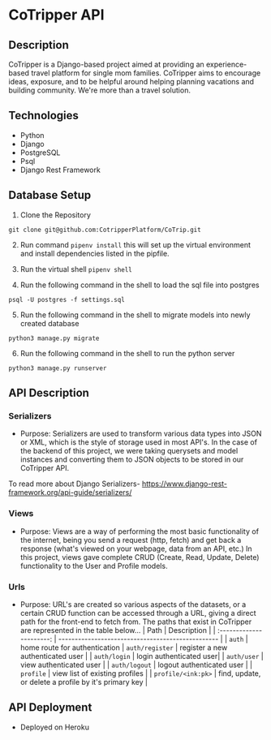 # CoTripper API

## Description

CoTripper is a Django-based project aimed at providing an experience-based travel platform for single mom families. CoTripper aims to encourage ideas, exposure, and to be helpful around helping planning vacations and building community. We're more than a travel solution.

## Technologies

- Python
- Django
- PostgreSQL
- Psql
- Django Rest Framework

## Database Setup

1. Clone the Repository

```
git clone git@github.com:CotripperPlatform/CoTrip.git
```

2. Run command `pipenv install` this will set up the virtual environment and install dependencies listed in the pipfile.

3. Run the virtual shell `pipenv shell`

4. Run the following command in the shell to load the sql file into postgres

```
psql -U postgres -f settings.sql
```

5. Run the following command in the shell to migrate models into newly created database

```
python3 manage.py migrate
```

6. Run the following command in the shell to run the python server

```
python3 manage.py runserver
```

## API Description

### Serializers

- Purpose: Serializers are used to transform various data types into JSON or XML, which is the style of storage used in most API's. In the case of the backend of this project, we were taking querysets and model instances and converting them to JSON objects to be stored in our CoTripper API.

To read more about Django Serializers-
https://www.django-rest-framework.org/api-guide/serializers/

### Views

- Purpose: Views are a way of performing the most basic functionality of the internet, being you send a request (http, fetch) and get back a response (what's viewed on your webpage, data from an API, etc.) In this project, views gave complete CRUD (Create, Read, Update, Delete) functionality to the User and Profile models.

### Urls

- Purpose: URL's are created so various aspects of the datasets, or a certain CRUD function can be accessed through a URL, giving a direct path for the front-end to fetch from. The paths that exist in CoTripper are represented in the table below...
  | Path | Description |
  | :----------------------: | ------------------------------------------------- |
  | `auth` | home route for authentication
  | `auth/register` | register a new authenticated user |
  | `auth/login` | login authenticated user|
  | `auth/user` | view authenticated user |
  | `auth/logout` | logout authenticated user |
  | `profile` | view list of existing profiles |
  | `profile/<ink:pk>` | find, update, or delete a profile by it's primary key |

## API Deployment

- Deployed on Heroku
